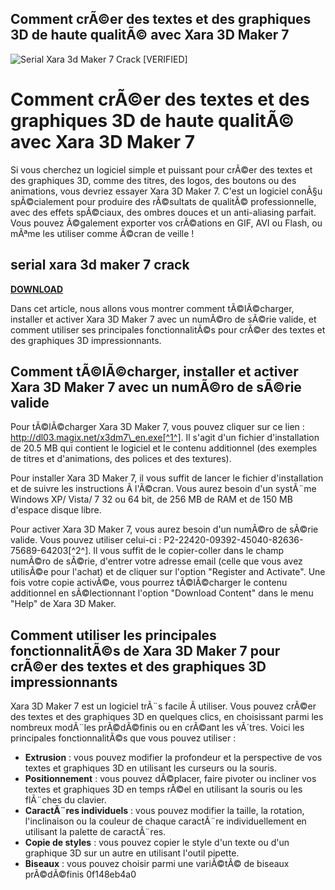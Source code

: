 ## Comment crÃ©er des textes et des graphiques 3D de haute qualitÃ© avec Xara 3D Maker 7

 
![Serial Xara 3d Maker 7 Crack \[VERIFIED\]](https://encrypted-tbn0.gstatic.com/images?q=tbn:ANd9GcQpD3JvGJVGc1fLGktIbBY7AQs-NB1aCuHJQo7M6NvPuRnrXpHsyJ0On0PH)

 
# Comment crÃ©er des textes et des graphiques 3D de haute qualitÃ© avec Xara 3D Maker 7
 
Si vous cherchez un logiciel simple et puissant pour crÃ©er des textes et des graphiques 3D, comme des titres, des logos, des boutons ou des animations, vous devriez essayer Xara 3D Maker 7. C'est un logiciel conÃ§u spÃ©cialement pour produire des rÃ©sultats de qualitÃ© professionnelle, avec des effets spÃ©ciaux, des ombres douces et un anti-aliasing parfait. Vous pouvez Ã©galement exporter vos crÃ©ations en GIF, AVI ou Flash, ou mÃªme les utiliser comme Ã©cran de veille !
 
## serial xara 3d maker 7 crack


[**DOWNLOAD**](https://www.google.com/url?q=https%3A%2F%2Fssurll.com%2F2tKgKL&sa=D&sntz=1&usg=AOvVaw0NunYcL8c4yak7JmUrt9lP)

 
Dans cet article, nous allons vous montrer comment tÃ©lÃ©charger, installer et activer Xara 3D Maker 7 avec un numÃ©ro de sÃ©rie valide, et comment utiliser ses principales fonctionnalitÃ©s pour crÃ©er des textes et des graphiques 3D impressionnants.
 
## Comment tÃ©lÃ©charger, installer et activer Xara 3D Maker 7 avec un numÃ©ro de sÃ©rie valide
 
Pour tÃ©lÃ©charger Xara 3D Maker 7, vous pouvez cliquer sur ce lien : http://dl03.magix.net/x3dm7\_en.exe[^1^]. Il s'agit d'un fichier d'installation de 20.5 MB qui contient le logiciel et le contenu additionnel (des exemples de titres et d'animations, des polices et des textures).
 
Pour installer Xara 3D Maker 7, il vous suffit de lancer le fichier d'installation et de suivre les instructions Ã  l'Ã©cran. Vous aurez besoin d'un systÃ¨me Windows XP/ Vista/ 7 32 ou 64 bit, de 256 MB de RAM et de 150 MB d'espace disque libre.
 
Pour activer Xara 3D Maker 7, vous aurez besoin d'un numÃ©ro de sÃ©rie valide. Vous pouvez utiliser celui-ci : P2-22420-09392-45040-82636-75689-64203[^2^]. Il vous suffit de le copier-coller dans le champ numÃ©ro de sÃ©rie, d'entrer votre adresse email (celle que vous avez utilisÃ©e pour l'achat) et de cliquer sur l'option "Register and Activate". Une fois votre copie activÃ©e, vous pourrez tÃ©lÃ©charger le contenu additionnel en sÃ©lectionnant l'option "Download Content" dans le menu "Help" de Xara 3D Maker.
 
## Comment utiliser les principales fonctionnalitÃ©s de Xara 3D Maker 7 pour crÃ©er des textes et des graphiques 3D impressionnants
 
Xara 3D Maker 7 est un logiciel trÃ¨s facile Ã  utiliser. Vous pouvez crÃ©er des textes et des graphiques 3D en quelques clics, en choisissant parmi les nombreux modÃ¨les prÃ©dÃ©finis ou en crÃ©ant les vÃ´tres. Voici les principales fonctionnalitÃ©s que vous pouvez utiliser :
 
- **Extrusion** : vous pouvez modifier la profondeur et la perspective de vos textes et graphiques 3D en utilisant les curseurs ou la souris.
- **Positionnement** : vous pouvez dÃ©placer, faire pivoter ou incliner vos textes et graphiques 3D en temps rÃ©el en utilisant la souris ou les flÃ¨ches du clavier.
- **CaractÃ¨res individuels** : vous pouvez modifier la taille, la rotation, l'inclinaison ou la couleur de chaque caractÃ¨re individuellement en utilisant la palette de caractÃ¨res.
- **Copie de styles** : vous pouvez copier le style d'un texte ou d'un graphique 3D sur un autre en utilisant l'outil pipette.
- **Biseaux** : vous pouvez choisir parmi une variÃ©tÃ© de biseaux prÃ©dÃ©finis 0f148eb4a0
